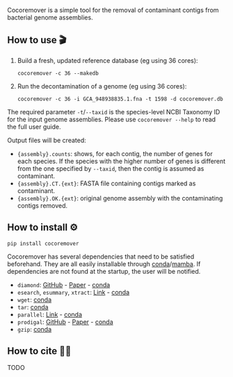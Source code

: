 Cocoremover is a simple tool for the removal of contaminant contigs from bacterial genome assemblies. 

## How to use 🎬

1. Build a fresh, updated reference database (eg using 36 cores):

    `cocoremover -c 36 --makedb`
    
2. Run the decontamination of a genome (eg using 36 cores):

    `cocoremover -c 36 -i GCA_948938835.1.fna -t 1598 -d cocoremover.db`
    
The required parameter `-t`/`--taxid` is the species-level NCBI Taxonomy ID for the input genome assemblies. Please use `cocoremover --help` to read the full user guide. 

Output files will be created: 

* `{assembly}.counts`: shows, for each contig, the number of genes for each species. If the species with the higher number of genes is different from the one specified by `--taxid`, then the contig is assumed as contaminant. 
* `{assembly}.CT.{ext}`: FASTA file containing contigs marked as contaminant.
* `{assembly}.OK.{ext}`: original genome assembly with the contaminating contigs removed.


## How to install ⚙️

    pip install cocoremover
    
Cocoremover has several dependencies that need to be satisfied beforehand. They are all easily installable through [conda](https://www.anaconda.com/docs/getting-started/miniconda/main)/[mamba](https://mamba.readthedocs.io/en/latest/). If dependencies are not found at the startup, the user will be notified.

* `diamond`: [GitHub](https://github.com/bbuchfink/diamond) - [Paper](https://doi.org/10.1038/s41592-021-01101-x) - [conda](https://anaconda.org/bioconda/diamond)
* `esearch`, `esummary`, `xtract`: [Link](https://www.ncbi.nlm.nih.gov/books/NBK179288/) - [conda](https://anaconda.org/bioconda/entrez-direct)
* `wget`: [conda](https://anaconda.org/conda-forge/wget) 
* `tar`: [conda](https://anaconda.org/conda-forge/tar)
* `parallel`: [Link](https://www.gnu.org/software/parallel/) - [conda](https://anaconda.org/conda-forge/parallel)
* `prodigal`: [GitHub](https://github.com/hyattpd/Prodigal) - [Paper](https://doi.org/10.1186/1471-2105-11-119) - [conda](https://anaconda.org/bioconda/prodigal)
* `gzip`: [conda](https://anaconda.org/conda-forge/gzip)


## How to cite ✍🏼

TODO